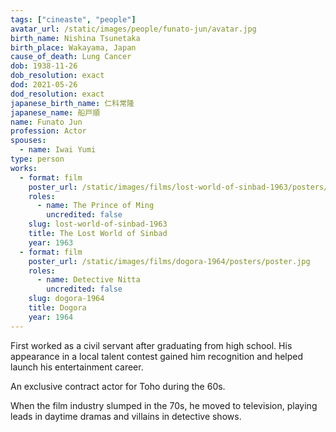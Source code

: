```yaml
---
tags: ["cineaste", "people"]
avatar_url: /static/images/people/funato-jun/avatar.jpg
birth_name: Nishina Tsunetaka
birth_place: Wakayama, Japan
cause_of_death: Lung Cancer
dob: 1938-11-26
dob_resolution: exact
dod: 2021-05-26
dod_resolution: exact
japanese_birth_name: 仁科常隆
japanese_name: 船戸順
name: Funato Jun
profession: Actor
spouses:
  - name: Iwai Yumi
type: person
works:
  - format: film
    poster_url: /static/images/films/lost-world-of-sinbad-1963/posters/poster.jpg
    roles:
      - name: The Prince of Ming
        uncredited: false
    slug: lost-world-of-sinbad-1963
    title: The Lost World of Sinbad
    year: 1963
  - format: film
    poster_url: /static/images/films/dogora-1964/posters/poster.jpg
    roles:
      - name: Detective Nitta
        uncredited: false
    slug: dogora-1964
    title: Dogora
    year: 1964
---
```


First worked as a civil servant after graduating from high school. His
appearance in a local talent contest gained him recognition and helped launch
his entertainment career.

An exclusive contract actor for Toho during the 60s.

When the film industry slumped in the 70s, he moved to television, playing leads
in daytime dramas and villains in detective shows.
